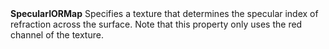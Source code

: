 <tr>
<td><strong>SpecularIORMap</strong></td>
<td>Specifies a texture that determines the specular index of refraction across the surface. Note that this property only uses the red channel of the texture.</td>
</tr>
